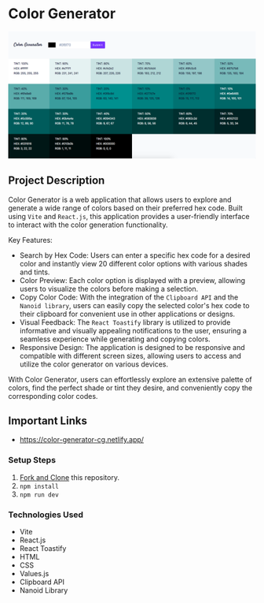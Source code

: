 # Color Generator

![Color Generator](public/cg-banner.png)

## Project Description

Color Generator is a web application that allows users to explore and generate a wide range of colors based on their preferred hex code. Built using `Vite` and `React.js`, this application provides a user-friendly interface to interact with the color generation functionality.

Key Features:

- Search by Hex Code: Users can enter a specific hex code for a desired color and instantly view 20 different color options with various shades and tints.
- Color Preview: Each color option is displayed with a preview, allowing users to visualize the colors before making a selection.
- Copy Color Code: With the integration of the `Clipboard API` and the `Nanoid library`, users can easily copy the selected color's hex code to their clipboard for convenient use in other applications or designs.
- Visual Feedback: The `React Toastify` library is utilized to provide informative and visually appealing notifications to the user, ensuring a seamless experience while generating and copying colors.
- Responsive Design: The application is designed to be responsive and compatible with different screen sizes, allowing users to access and utilize the color generator on various devices.
  
With Color Generator, users can effortlessly explore an extensive palette of colors, find the perfect shade or tint they desire, and conveniently copy the corresponding color codes.

## Important Links

- https://color-generator-cg.netlify.app/

### Setup Steps

1. [Fork and Clone](https://github.com/iamatos3/color-generator) this repository.
2. ```npm install```
3. ```npm run dev```

### Technologies Used

- Vite
- React.js
- React Toastify
- HTML
- CSS
- Values.js
- Clipboard API
- Nanoid Library
